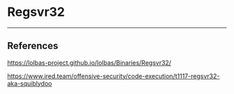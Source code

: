 # Regsvr32

---
## References

https://lolbas-project.github.io/lolbas/Binaries/Regsvr32/

https://www.ired.team/offensive-security/code-execution/t1117-regsvr32-aka-squiblydoo
